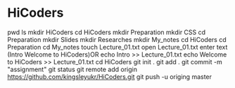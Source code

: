 # HiCoders
pwd
ls
mkdir HiCoders
cd HiCoders
mkdir Preparation
mkdir CSS
cd Preparation
mkdir Slides
mkdir Researches
mkdir My_notes
cd HiCoders
cd Preparation 
cd My_notes 
touch Lecture_01.txt
open Lecture_01.txt enter text (Intro Welcome to HiCoders)OR
echo Intro >> Lecture_01.txt
echo Welcome to HiCoders >> Lecture_01.txt
cd HiCoders
git init .
git add .
git commit -m "assignment"
git status
git remote add origin https://github.com/kingsleyukr/HiCoders.git
git push -u origing master
